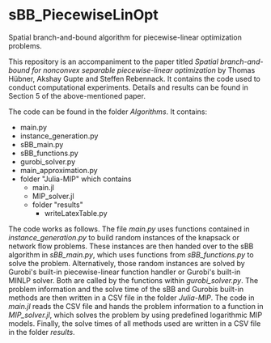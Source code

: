 # sBB_PiecewiseLinOpt
Spatial branch-and-bound algorithm for piecewise-linear optimization problems.

This repository is an accompaniment to the paper titled *Spatial branch-and-bound for nonconvex separable piecewise-linear optimization* by Thomas Hübner, Akshay Gupte and Steffen Rebennack.
It contains the code used to conduct computational experiments. 
Details and results can be found in Section 5 of the above-mentioned paper.

The code can be found in the folder *Algorithms*. It contains:
  - main.py
  - instance_generation.py
  - sBB_main.py
  - sBB_functions.py
  - gurobi_solver.py
  - main_approximation.py
  - folder "Julia-MIP" which contains
    - main.jl
    - MIP_solver.jl
    - folder "results"
      - writeLatexTable.py

The code works as follows. 
The file *main.py* uses functions contained in *instance_generation.py* to build random instances of the knapsack or network flow problems.
These instances are then handed over to the sBB algorithm in *sBB_main.py*, which uses functions from *sBB_functions.py* to solve the problem.
Alternatively, those random instances are solved by Gurobi's built-in piecewise-linear function handler or Gurobi's built-in MINLP solver. Both are called by the functions within *gurobi_solver.py*.
The problem information and the solve time of the sBB and Gurobis built-in methods are then written in a CSV file in the folder *Julia-MIP*.
The code in *main.jl* reads the CSV file and hands the problem information to a function in *MIP_solver.jl*, which solves the problem by using predefined logarithmic MIP models.
Finally, the solve times of all methods used are written in a CSV file in the folder *results*.
